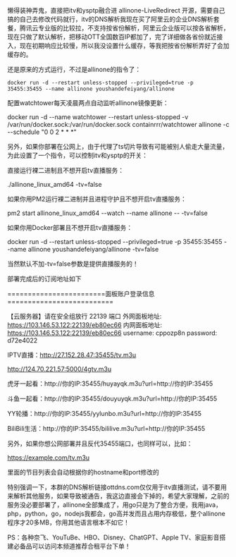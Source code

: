 懒得装神弄鬼，直接把itv和ysptp融合进 allinone-LiveRedirect 开源，需要自己搞的自己去修改代码就行，itv的DNS解析我现在买了阿里云的企业DNS解析套餐，腾讯云专业版的比较拉，不支持按省份解析，阿里云企业版可以按各省解析，现在只做了默认解析，把移动OTT全国数百IP都加了，完了详细做各省份就近接入，现在初期响应比较慢，所以我没设置什么缓存，等我把按省份解析弄好了会加缓存的。

还是原来的方式运行，不过是allinone的指令了：
```
docker run -d --restart unless-stopped --privileged=true -p 35455:35455 --name allinone youshandefeiyang/allinone
```
配置watchtower每天凌晨两点自动监听allinone镜像更新：

docker run -d --name watchtower --restart unless-stopped -v /var/run/docker.sock:/var/run/docker.sock containrrr/watchtower allinone -c --schedule "0 0 2 * * *"

另外，如果你部署在公网上，由于代理了ts切片导致有可能被别人偷走大量流量，为此设置了一个指令，可以控制itv和ysptp的开关：

直接运行裸二进制且不想开启tv直播服务：

./allinone_linux_amd64 -tv=false

如果你用PM2运行裸二进制并且进程守护且不想开启tv直播服务：

pm2 start allinone_linux_amd64 --watch --name allinone -- -tv=false

如果你用Docker部署且不想开启tv直播服务：

docker run -d --restart unless-stopped --privileged=true -p 35455:35455 --name allinone youshandefeiyang/allinone -tv=false

当然默认不加-tv=false参数是提供直播服务的！

部署完成后的订阅地址如下

========================面板账户登录信息==========================

 【云服务器】请在安全组放行 22139 端口
 外网面板地址: 
https://103.146.53.122:22139/eb80ec66
 内网面板地址:
 https://103.146.53.122:22139/eb80ec66
 username: 
cppozp8n
 password: 
d72e4022

IPTV直播：http://27.152.28.47:35455/tv.m3u

http://124.70.221.57:5000/4gtv.m3u

虎牙一起看：http://你的IP:35455/huyayqk.m3u?url=http://你的IP:35455

斗鱼一起看：http://你的IP:35455/douyuyqk.m3u?url=http://你的IP:35455

YY轮播：http://你的IP:35455/yylunbo.m3u?url=http://你的IP:35455

BiliBili生活：http://你的IP:35455/bililive.m3u?url=http://你的IP:35455

另外，如果你想公网部署并且反代35455端口，也同样可以，比如：

https://example.com/tv.m3u

里面的节目列表会自动根据你的hostname和port修改的

特别强调一下，本群的DNS解析链接ottdns.com仅仅用于itv直播测试，请不要用来解析其他服务，如果导致被通告，我这边直接会下掉的，希望大家理解，之前的服务没必要部署了，allinone全部集成了，用go只是为了整合方便，我用java，php，python，go，nodejs我都会，go高并发而且占用内存极低，整个allinone程序才20多MB，你用其他语言根本不如它！



PS：各种奈飞、YouTuBe、HBO、Disney、ChatGPT、Apple TV、家庭影音搭建必备品可以访问本频道推荐合租平台下单！